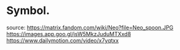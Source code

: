# Symbol.
source: https://matrix.fandom.com/wiki/Neo?file=Neo_spoon.JPG https://images.app.goo.gl/jsW5MkzJuduMTXxd8 https://www.dailymotion.com/video/x7yqtxx
